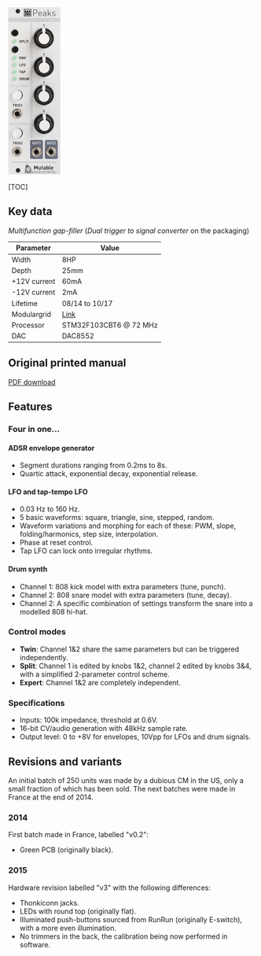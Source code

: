 ![](images/front_small.jpg)

[TOC]

## Key data

*Multifunction gap-filler* (*Dual trigger to signal converter* on the packaging)

Parameter    | Value
-------------|------
Width        | 8HP
Depth        | 25mm
+12V current | 60mA
-12V current | 2mA
Lifetime     | 08/14 to 10/17
Modulargrid  | [Link](https://www.modulargrid.net/e/mutable-instruments-peaks)
Processor    | STM32F103CBT6 @ 72 MHz
DAC          | DAC8552

## Original printed manual

[PDF download](downloads/peaks_quickstart.pdf)

## Features

### Four in one...

#### ADSR envelope generator

* Segment durations ranging from 0.2ms to 8s.
* Quartic attack, exponential decay, exponential release.

#### LFO and tap-tempo LFO

* 0.03 Hz to 160 Hz.
* 5 basic waveforms: square, triangle, sine, stepped, random.
* Waveform variations and morphing for each of these: PWM, slope, folding/harmonics, step size, interpolation.
* Phase at reset control.
* Tap LFO can lock onto irregular rhythms.

#### Drum synth

* Channel 1: 808 kick model with extra parameters (tune, punch).
* Channel 2: 808 snare model with extra parameters (tune, decay).
* Channel 2: A specific combination of settings transform the snare into a modelled 808 hi-hat.

### Control modes

* **Twin**: Channel 1&2 share the same parameters but can be triggered independently.
* **Split**: Channel 1 is edited by knobs 1&2, channel 2 edited by knobs 3&4, with a simplified 2-parameter control scheme.
* **Expert**: Channel 1&2 are completely independent.

### Specifications

* Inputs: 100k impedance, threshold at 0.6V.
* 16-bit CV/audio generation with 48kHz sample rate.
* Output level: 0 to +8V for envelopes, 10Vpp for LFOs and drum signals.

## Revisions and variants

An initial batch of 250 units was made by a dubious CM in the US, only a small fraction of which has been sold. The next batches were made in France at the end of 2014.

### 2014

First batch made in France, labelled "v0.2":

* Green PCB (originally black).

### 2015

Hardware revision labelled "v3" with the following differences:

* Thonkiconn jacks.
* LEDs with round top (originally flat).
* Illuminated push-buttons sourced from RunRun (originally E-switch), with a more even illumination.
* No trimmers in the back, the calibration being now performed in software.
